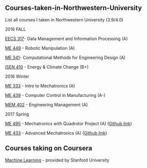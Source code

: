 ## Courses-taken-in-Northwestern-University
List all courses I taken in Northwestern University (3.9/4.0)

2016 FALL

[EECS 317](http://www.mccormick.northwestern.edu/eecs/courses/descriptions/317.html)- Data Management and Information Processing (A)

[ME 449](http://www.mccormick.northwestern.edu/mechanical/courses/descriptions/449-robotic-manipulation.html) - Robotic Manipulation (A)

[ME 341](https://www.mccormick.northwestern.edu/mechanical/courses/descriptions/341-computational-methods-for-engineering-design.html)- Computational Methods for Engineering Design (A)

[ISEN 410](http://isen.northwestern.edu/isen-410-topics-in-contemporary-energy-and-climate-change) - Energy & Climate Change (B+)

2016 Winter

[ME 333](http://www.mccormick.northwestern.edu/mechanical/courses/descriptions/333-introduction-to-mechatronics.html) - Intro to Mechatronics (A)

[ME 439](http://www.mccormick.northwestern.edu/mechanical/courses/descriptions/439-computer-control-in-manufacturing.html) - Computer Control in Manufacturing (A-)

[MEM 402](http://www.mccormick.northwestern.edu/engineering-management/curriculum/descriptions/402.html) - Engineering Management (A)

2017 Spring

[ME 495](http://www.mccormick.northwestern.edu/mechanical/courses/descriptions/495-applied-mechatronics-quadrotor-design-and-control.html) - Mechatronics with Quadrotor Project (A) ([Github link](https://github.com/MuMu1018/Mengjiao_ME495_2017))

[ME 433](http://www.mccormick.northwestern.edu/mechanical/courses/descriptions/433-advanced-mechatronics.html) - Advanced Mechatronics (A) ([Github link](https://github.com/MuMu1018/Mengjiao_ME433_2017))

## Courses taking on Coursera
[Machine Learning](https://www.coursera.org/learn/machine-learning/home/welcome) - provided by Stanford University

